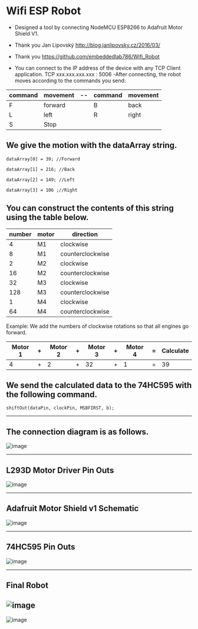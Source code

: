 # Wifi ESP Robot
- Designed a tool by connecting NodeMCU ESP8266 to Adafruit Motor Shield V1.
- Thank you Jan Lipovský http://blog.janlipovsky.cz/2016/03/ 
- Thank you https://github.com/embeddedlab786/Wifi_Robot

- You can connect to the IP address of the device with any TCP Client application. TCP xxx.xxx.xxx.xxx : 5006
-After connecting, the robot moves according to the commands you send:

command|movement|--|command|movement
-------|--------|--|-------|--------
F|forward||B|back
L|left||R|right
S|Stop|||

## We give the motion with the dataArray string.

`dataArray[0] = 39; //Forward`

`dataArray[1] = 216; //Back`

`dataArray[2] = 149; //Left`

`dataArray[3] = 106 ;//Right`

## You can construct the contents of this string using the table below.

number|motor|direction
------|-----|---------
4|M1|clockwise
8|M1|counterclockwise
2|M2|clockwise
16|M2|counterclockwise
32|M3|clockwise
128|M3|counterclockwise
1|M4|clockwise
64|M4|counterclockwise

Example: We add the numbers of clockwise rotations so that all engines go forward.

Motor 1|+|Motor 2|+|Motor 3|+|Motor 4|=|Calculate|
-------|-|-------|-|-------|-|-------|-|---------|
4|+|2|+|32|+|1|=|39|

## We send the calculated data to the 74HC595 with the following command.

`shiftOut(dataPin, clockPin, MSBFIRST, b);`

---------------------------------------------------------------
## The connection diagram is as follows.

![image](https://user-images.githubusercontent.com/8502843/159135955-4819d826-f785-415b-a599-889d1a689252.png)

-------------------------
## L293D Motor Driver Pin Outs

![image](https://user-images.githubusercontent.com/8502843/159137528-b2cee857-959c-4e8a-8324-41a45751d480.png)

-------------------------
## Adafruit Motor Shield v1 Schematic

![image](https://user-images.githubusercontent.com/8502843/159137561-7a1ec34d-c317-40c9-8634-f65cb9622dc2.png)

-------------------------
## 74HC595 Pin Outs

![image](https://user-images.githubusercontent.com/8502843/159137586-d0d62345-831a-400d-a24a-9cb17e71c818.png)

-------------------------
## Final Robot

![image](https://user-images.githubusercontent.com/8502843/159138310-ca8f464b-9fc3-4af5-b0a0-965483c346ae.png)
------------------------
![image](https://user-images.githubusercontent.com/8502843/159138328-c3e05ca0-1f47-40e8-b39a-d95f3c70a547.png)




